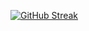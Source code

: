 [![GitHub Streak](https://streak-stats.demolab.com/?user=MarkoDjuric=&theme=java-dark)](https://git.io/streak-stats)






